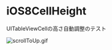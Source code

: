 # iOS8CellHeight
UITableViewCellの高さ自動調整のテスト

![scrollToUp.gif](https://qiita-image-store.s3.amazonaws.com/0/7946/f6505641-b05e-c1e1-6b37-0959a41c5e5a.gif "scrollToUp.gif")
